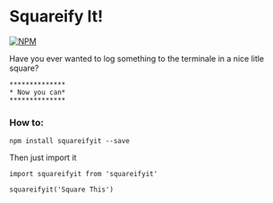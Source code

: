 # Squareify It!

[![NPM](https://nodei.co/npm/squareifyit.png)](https://npmjs.org/package/squareifyit)

Have you ever wanted to log something to the terminale in a nice litle square?


    **************
    * Now you can*
    **************



### How to:

    npm install squareifyit --save

Then just import it

    import squareifyit from 'squareifyit'

    squareifyit('Square This')
